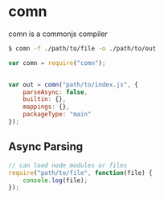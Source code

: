 comn
=======

comn is a commonjs compiler

```bash
$ comn -f ./path/to/file -o ./path/to/out
```

```javascript
var comn = require("comn");


var out = comn("path/to/index.js", {
    parseAsync: false,
    builtin: {},
    mappings: {},
    packageType: "main"
});
```

## Async Parsing
```javascript
// can load node modules or files
require("path/to/file", function(file) {
    console.log(file);
});
```
